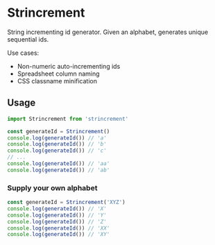 # Strincrement

String incrementing id generator. Given an alphabet, generates unique sequential ids.

Use cases:

- Non-numeric auto-incrementing ids
- Spreadsheet column naming
- CSS classname minification

## Usage

```js
import Strincrement from 'strincrement'

const generateId = Strincrement()
console.log(generateId()) // 'a'
console.log(generateId()) // 'b'
console.log(generateId()) // 'c'
// ...
console.log(generateId()) // 'aa'
console.log(generateId()) // 'ab'
```

### Supply your own alphabet

```js
const generateId = Strincrement('XYZ')
console.log(generateId()) // 'X'
console.log(generateId()) // 'Y'
console.log(generateId()) // 'Z'
console.log(generateId()) // 'XX'
console.log(generateId()) // 'XY'
```
